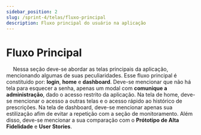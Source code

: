 ```yaml
---
sidebar_position: 2
slug: /sprint-4/telas/fluxo-principal
description: Fluxo principal do usuário na aplicação
---
```


# Fluxo Principal

&emsp; Nessa seção deve-se abordar as telas principais da aplicação, mencionando algumas de suas peculiaridades. Esse fluxo principal é constituido por: **login**, **home** e **dashboard**. Deve-se mencionar que não há tela para esquecer a senha, apenas um modal com **comunique a administração**, dado o acesso restrito da aplicação. Na tela de home, deve-se mencionar o acesso a outras telas e o acesso rápido ao histórico de prescrições. Na tela de dashboard, deve-se mencionar apenas sua estilização afim de evitar a repetição com a seção de monitoramento. Além disso, deve-se mencionar a sua comparação com o **Prótotipo de Alta Fidelidade** e **User Stories**.

